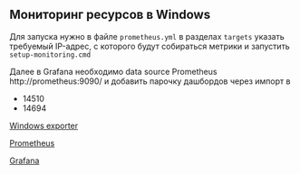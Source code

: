 ## Мониторинг ресурсов в Windows

Для запуска нужно в файле `prometheus.yml` в разделах `targets` указать требуемый IP-адрес, с которого
будут собираться метрики и запустить `setup-monitoring.cmd`

Далее в Grafana необходимо data source Prometheus http://prometheus:9090/ и добавить парочку дашбордов через импорт в 
- 14510
- 14694

[Windows exporter](http://localhost:9182/)

[Prometheus](http://localhost:9090/)

[Grafana](http://localhost:3000/)
